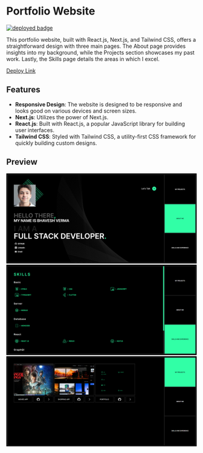# Portfolio Website

[![deployed badge](https://img.shields.io/badge/Status-Deployed-brightgreen)](https://portfolio-2vug.vercel.app/)

This portfolio website, built with React.js, Next.js, and Tailwind CSS, offers a straightforward design with three main pages. The About page provides insights into my background, while the Projects section showcases my past work. Lastly, the Skills page details the areas in which I excel.

[Deploy Link](https://portfolio-2vug.vercel.app/)

## Features

- **Responsive Design**: The website is designed to be responsive and looks good on various devices and screen sizes.
- **Next.js**: Utilizes the power of Next.js.
- **React.js**: Built with React.js, a popular JavaScript library for building user interfaces.
- **Tailwind CSS**: Styled with Tailwind CSS, a utility-first CSS framework for quickly building custom designs.

## Preview

![](./screenshots/about_me_page.png)
![](./screenshots/skills_and_experience_page.png)
![](./screenshots/projects_page.png)
